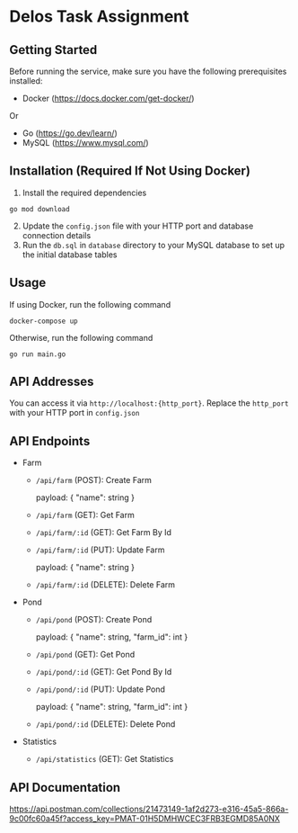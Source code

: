 # Delos Task Assignment

## Getting Started

Before running the service, make sure you have the following prerequisites installed:

- Docker (https://docs.docker.com/get-docker/)

Or

- Go (https://go.dev/learn/)
- MySQL (https://www.mysql.com/)

## Installation (Required If Not Using Docker)

1. Install the required dependencies
```
go mod download
```
2. Update the `config.json` file with your HTTP port and database connection details
3. Run the `db.sql` in `database` directory to your MySQL database to set up the initial database tables

## Usage

If using Docker, run the following command
```
docker-compose up
```
Otherwise, run the following command
```
go run main.go
```

## API Addresses
You can access it via `http://localhost:{http_port}`. Replace the `http_port` with your HTTP port in `config.json`

## API Endpoints

-  Farm
    - `/api/farm` (POST): Create Farm

        payload: {
            "name": string
        }

    - `/api/farm` (GET): Get Farm

    - `/api/farm/:id` (GET): Get Farm By Id

    - `/api/farm/:id` (PUT): Update Farm

        payload: {
            "name": string
        }

    - `/api/farm/:id` (DELETE): Delete Farm

-  Pond
    - `/api/pond` (POST): Create Pond

        payload: {
            "name": string,
            "farm_id": int
        }

    - `/api/pond` (GET): Get Pond

    - `/api/pond/:id` (GET): Get Pond By Id

    - `/api/pond/:id` (PUT): Update Pond

        payload: {
            "name": string,
            "farm_id": int
        }

    - `/api/pond/:id` (DELETE): Delete Pond

-  Statistics
    - `/api/statistics` (GET): Get Statistics

## API Documentation

https://api.postman.com/collections/21473149-1af2d273-e316-45a5-866a-9c00fc60a45f?access_key=PMAT-01H5DMHWCEC3FRB3EGMD85A0NX